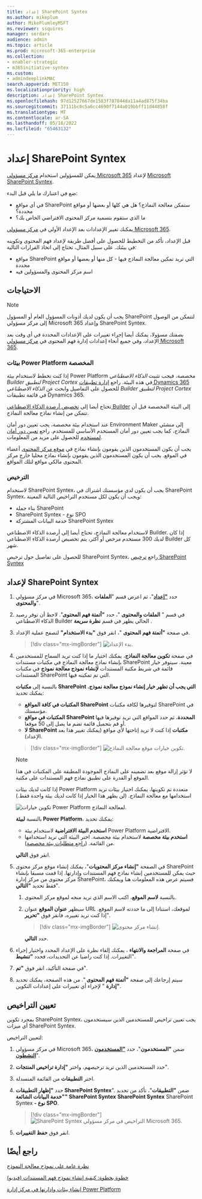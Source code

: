 ```yaml
---
title: إعداد SharePoint Syntex
ms.author: mikeplum
author: MikePlumleyMSFT
ms.reviewer: ssquires
manager: serdars
audience: admin
ms.topic: article
ms.prod: microsoft-365-enterprise
ms.collection:
- enabler-strategic
- m365initiative-syntex
ms.custom:
- admindeeplinkMAC
search.appverid: MET150
ms.localizationpriority: high
description: إعداد SharePoint Syntex
ms.openlocfilehash: 97d12527667de1583f787844da11a4ad875f34ba
ms.sourcegitcommit: 37111bc0c5a6cc4690f7144a019bbff11d44858f
ms.translationtype: MT
ms.contentlocale: ar-SA
ms.lasthandoff: 05/18/2022
ms.locfileid: "65463132"
---
```

# <a name="set-up-sharepoint-syntex"></a>إعداد SharePoint Syntex

يمكن للمسؤولين استخدام <a href="https://go.microsoft.com/fwlink/p/?linkid=2024339" target="_blank">مركز مسؤولي Microsoft 365</a> لإعداد [Microsoft SharePoint Syntex](index.md). 

ضع في اعتبارك ما يلي قبل البدء:

- في أي مواقع SharePoint ستمكن معالجة النماذج؟ هل هي كلها أو بعضها أو مواقع محددة؟
- ما الذي ستقوم بتسمية مركز المحتوى الافتراضي الخاص بك؟

يمكنك تغيير الإعدادات بعد الإعداد الأولي في <a href="https://go.microsoft.com/fwlink/p/?linkid=2024339" target="_blank">مركز مسؤولي Microsoft 365</a>.

قبل الإعداد، تأكد من التخطيط للحصول على أفضل طريقة لإعداد فهم المحتوى وتكوينه في بيئتك. على سبيل المثال، تحتاج إلى اتخاذ القرارات التالية:

- مواقع SharePoint التي تريد تمكين معالجة النماذج فيها - كل منها أو بعضها أو مواقع محددة
- اسم مركز المحتوى والمسؤولين فيه

## <a name="requirements"></a>الاحتياجات 

> [!NOTE]
> يجب أن يكون لديك أذونات المسؤول العام أو المسؤول SharePoint لتتمكن من الوصول إلى مركز مسؤولي Microsoft 365 وإعداد SharePoint Syntex.

بصفتك مسؤولا، يمكنك أيضا إجراء تغييرات على الإعدادات المحددة في أي وقت بعد الإعداد، وفي جميع أنحاء إعدادات إدارة فهم المحتوى في <a href="https://go.microsoft.com/fwlink/p/?linkid=2024339" target="_blank">مركز مسؤولي Microsoft 365</a>.

### <a name="custom-power-platform-environments"></a>بيئات Power Platform المخصصة

إذا كنت تخطط لاستخدام بيئة Power Platform مخصصة، فيجب تثبيت *الذكاء الاصطناعي Builder لتطبيق Project Cortex* في هذه البيئة. راجع [إدارة تطبيقات Dynamics 365](/power-platform/admin/manage-apps#install-an-app-in-the-environment-view) للحصول على التفاصيل وابحث عن *الذكاء الاصطناعي Builder لتطبيق Project Cortex* في قائمة تطبيقات Dynamics 365.

تحتاج أيضا إلى [تخصيص أرصدة الذكاء الاصطناعي Builder](/power-platform/admin/capacity-add-on) إلى البيئة المخصصة قبل أن تتمكن من إنشاء نماذج معالجة النماذج. 

عند استخدام بيئة مخصصة، يجب تعيين دور أمان Environment Maker إلى منشئي النماذج، كما يجب تعيين دور أمان المستخدم الأساسي للمستخدم. راجع [تعيين دور أمان لمستخدم](/power-platform/admin/assign-security-roles) للحصول على مزيد من المعلومات.

يجب أن يكون المستخدمون الذين يقومون بإنشاء نماذج في [موقع مركز المحتوى](/microsoft-365/contentunderstanding/create-a-content-center) أعضاء في الموقع. يجب أن يكون المستخدمون الذين يقومون بإنشاء نماذج محليا خارج مركز المحتوى مالكي مواقع لتلك المواقع.

### <a name="licensing"></a>الترخيص

لاستخدام SharePoint Syntex، يجب أن يكون لدى مؤسستك اشتراك في SharePoint Syntex، ويجب أن يكون لكل مستخدم التراخيص التالية المعينة:

- بناء جملة SharePoint
- SharePoint Syntex - نوع SPO
- خدمة البيانات المشتركة SharePoint Syntex

لاستخدام معالجة النماذج، تحتاج أيضا إلى أرصدة الذكاء الاصطناعي Builder. إذا كان لديك 300 مستخدم مرخص أو أكثر، يتم تخصيص أرصدة الذكاء الاصطناعي Builder كل شهر.

للحصول على تفاصيل حول ترخيص SharePoint Syntex، راجع [ترخيص SharePoint Syntex](syntex-licensing.md)

## <a name="to-set-up-sharepoint-syntex"></a>لإعداد SharePoint Syntex

1. في مركز مسؤولي Microsoft 365، حدد <a href="https://go.microsoft.com/fwlink/p/?linkid=2171997" target="_blank">**"إعداد**</a>"، ثم اعرض قسم "**الملفات والمحتوى**".

2. في قسم " **الملفات والمحتوى** "، حدد **"أتمتة فهم المحتوى**". لاحظ أن توفر رصيد الذكاء الاصطناعي Builder الحالي يظهر في قسم **نظرة سريعة** .<br/>

3. في صفحة **"أتمتة فهم المحتوى** "، انقر فوق **"بدء الاستخدام"** لتصفح عملية الإعداد. <br/>

    > [!div class="mx-imgBorder"]
    > ![بدء الإعداد.](../media/content-understanding/admin-content-understanding-get-started.png)</br>

4. في صفحة **تكوين معالجة النماذج**، يمكنك اختيار ما إذا كنت تريد السماح للمستخدمين بإنشاء نماذج معالجة النماذج في مكتبات مستندات SharePoint معينة. سيتوفر خيار قائمة في شريط مكتبة المستندات **لإنشاء نموذج معالجة نموذج** في مكتبات المستندات SharePoint التي تم تمكينه فيها.
 
     بالنسبة إلى **مكتبات SharePoint التي يجب أن تظهر خيار إنشاء نموذج معالجة نموذج**، يمكنك تحديد:</br>
      - **المكتبات في كافة المواقع SharePoint** لتوفيرها لكافة مكتبات SharePoint في مؤسستك.</br>
      - **المكتبات في مواقع SharePoint المحددة**، ثم حدد المواقع التي تريد توفيرها فيها أو قم بتحميل قائمة تضم ما يصل إلى 50 موقعا.</br>
      - **لا SharePoint مكتبات** إذا كنت لا تريد إتاحتها لأي مواقع (يمكنك تغيير هذا بعد الإعداد).

   > [!div class="mx-imgBorder"]
   > ![تكوين خيارات موقع معالجة النماذج.](../media/content-understanding/admin-configforms.png)

   > [!Note]
   > لا تؤثر إزالة موقع بعد تضمينه على النماذج الموجودة المطبقة على المكتبات في هذا الموقع أو القدرة على تطبيق نماذج فهم المستندات على مكتبة. 
    
    إذا كانت لديك بيئات Power Platform متعددة تم تكوينها، يمكنك اختيار بيئات تريد استخدامها مع معالجة النماذج. (لن يظهر هذا الخيار إذا كانت لديك بيئة واحدة فقط.)

    ![تكوين خيارات Power Platform لمعالجة النماذج.](../media/content-understanding/setup-power-platform-env.png)

    بالنسبة **لبيئة Power Platform**، يمكنك تحديد:
    - **استخدم البيئة الافتراضية** لاستخدام بيئة Power Platform الافتراضية.
    - **استخدم بيئة مخصصة** لاستخدام بيئة مخصصة. اختر البيئة التي تريد استخدامها من القائمة. ([راجع متطلبات بيئة مخصصة](/microsoft-365/contentunderstanding/set-up-content-understanding#requirements)).

    انقر فوق **التالي**.

5. في الصفحة **"إنشاء مركز المحتويات**"، يمكنك إنشاء موقع مركز محتوى SharePoint حيث يمكن للمستخدمين إنشاء نماذج فهم المستندات وإدارتها. إذا قمت مسبقا بإنشاء مركز محتوى من مركز إدارة SharePoint، فسيتم عرض هذه المعلومات هنا ويمكنك فقط تحديد **"التالي**".

    1. بالنسبة **لاسم الموقع**، اكتب الاسم الذي تريد منحه لموقع مركز المحتوى.
    
    1. سيظهر **عنوان الموقع** عنوان URL لموقعك، استنادا إلى ما حددته لاسم الموقع. إذا كنت تريد تغييره، فانقر فوق **"تحرير**".

       > [!div class="mx-imgBorder"]
       > ![إنشاء مركز محتوى.](../media/content-understanding/admin-cu-create-cc.png)</br>

       حدد **التالي**.

6. في صفحة **المراجعة والانتهاء** ، يمكنك إلقاء نظرة على الإعداد المحدد واختيار إجراء التغييرات. إذا كنت راضيا عن التحديدات، فحدد **"تنشيط**".

7. في صفحة التأكيد، انقر فوق **"تم**".

8. سيتم إرجاعك إلى صفحة **"أتمتة فهم المحتوى** ". من هذه الصفحة، يمكنك تحديد **"إدارة** " لإجراء أي تغييرات على إعدادات التكوين. 

## <a name="assign-licenses"></a>تعيين التراخيص

بمجرد تكوين SharePoint Syntex، يجب تعيين تراخيص للمستخدمين الذين سيستخدمون أي ميزات SharePoint Syntex.

لتعيين التراخيص:

1. في مركز مسؤولي Microsoft 365، ضمن **"المستخدمون**"، حدد <a href="https://go.microsoft.com/fwlink/p/?linkid=834822" target="_blank">**"المستخدمون النشطون**</a>".

2. حدد المستخدمين الذين تريد ترخيصهم، واختر **"إدارة تراخيص المنتجات**".

3. اختر **التطبيقات** من القائمة المنسدلة.

4. حدد **"إظهار التطبيقات SharePoint Syntex**". ضمن **"التطبيقات**"، تأكد من تحديد **"خدمة البيانات الشائعة" SharePoint Syntex** **SharePoint Syntex** SharePoint Syntex **- نوع SPO**.

    > [!div class="mx-imgBorder"]
    > ![SharePoint Syntex التراخيص في مركز مسؤولي Microsoft 365.](../media/content-understanding/sharepoint-syntex-licenses.png)

5. انقر فوق **حفظ التغييرات**.

## <a name="see-also"></a>راجع أيضًا

[نظرة عامة على نموذج معالجة النموذج](/ai-builder/form-processing-model-overview)

[خطوة بخطوة: كيفية إنشاء نموذج فهم المستندات (فيديو)](https://www.youtube.com/watch?v=DymSHObD-bg)

[إنشاء بيئات وإدارتها في مركز إدارة Power Platform](/power-platform/admin/create-environment)
